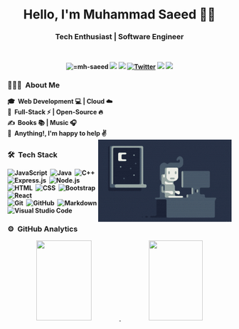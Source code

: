 <h1 align="center"> <strong>Hello, I'm Muhammad Saeed 👨‍💻<strong/> </h1>
<h3 align="center">  Tech Enthusiast | Software Engineer </h3> <br>
<p align="center"> 
<img src="https://komarev.com/ghpvc/?username=mh-saeed" alt="=mh-saeed"/> 
<a href="https://linkedin.com/in/muhammad-saeed-31211b174"><img src="https://img.shields.io/badge/-Muhammad%20Saeed-0077B5?style=flat&logo=Linkedin&logoColor=white"/></a>
<a href="mailto:mh.saeed.aq@gmail.com"><img src="https://img.shields.io/badge/-mh.saeed.aq@gmail.com-D14836?style=flat&logo=Gmail&logoColor=white"/></a>
<a href="https://twitter.com/mh_Saeed_"><img alt="Twitter" src="https://img.shields.io/badge/-@mh__Saeed__-1ca0f1?style=flat-square&logo=twitter&logoColor=white&link=https://twitter.com/SulthanNK"></a>
<a href="https://instagram.com/mh.saeed1"><img src="https://img.shields.io/badge/-@mh.saeed1-E4405F?style=flat&logo=Instagram&logoColor=white"/></a>
<a href="https://facebook.com/m.saeed007"><img src="https://img.shields.io/badge/-@m.saeed007-1877F2?style=flat&logo=Facebook&logoColor=white"/></a>

</p>
 
### 👨🏻‍💻 &nbsp;About Me

🎓 &nbsp;Web Development :computer: | Cloud :cloud:\
🌱 &nbsp;Full-Stack :zap: | Open-Source :fire:\
✍️ &nbsp;Books :books: | Music :headphones:\
💬 &nbsp;Anything!, I'm happy to help :v:\
<img alt="Night Coding" src="https://raw.githubusercontent.com/AVS1508/AVS1508/master/assets/Night-Coding.gif" align="right"/>

### 🛠 &nbsp;Tech Stack

![JavaScript](https://img.shields.io/badge/-JavaScript-05122A?style=flat&logo=javascript)&nbsp;
![Java](https://img.shields.io/badge/-Java-05122A?style=flat&logo=Java&logoColor=FFA518)&nbsp;
![C++](https://img.shields.io/badge/-C++-05122A?style=flat&logo=C%2B%2B&logoColor=00599C)&nbsp;
![Express.js](https://img.shields.io/badge/-Express.js-05122A?style=flat&logo=express.js)&nbsp;
![Node.js](https://img.shields.io/badge/-Node.js-05122A?style=flat&logo=node.js)&nbsp;\
![HTML](https://img.shields.io/badge/-HTML-05122A?style=flat&logo=HTML5)&nbsp;
![CSS](https://img.shields.io/badge/-CSS-05122A?style=flat&logo=CSS3&logoColor=1572B6)&nbsp;
![Bootstrap](https://img.shields.io/badge/-Bootstrap-05122A?style=flat&logo=bootstrap&logoColor=563D7C)
![React](https://img.shields.io/badge/-React-05122A?style=flat&logo=react)&nbsp;\
![Git](https://img.shields.io/badge/-Git-05122A?style=flat&logo=git)&nbsp;
![GitHub](https://img.shields.io/badge/-GitHub-05122A?style=flat&logo=github)&nbsp;
![Markdown](https://img.shields.io/badge/-Markdown-05122A?style=flat&logo=markdown)\
![Visual Studio Code](https://img.shields.io/badge/-Visual%20Studio%20Code-05122A?style=flat&logo=visual-studio-code&logoColor=007ACC)&nbsp;

### ⚙️ &nbsp;GitHub Analytics

<p align="center">
<a href="https://github.com/mh-saeed">
  <img height="180em" width="49.5%" src="https://github-readme-stats-eight-theta.vercel.app/api?username=mh-saeed&show_icons=true&theme=algolia&include_all_commits=true&count_private=true"/>
  <img height="180em" width="49%" src="https://github-readme-stats-eight-theta.vercel.app/api/top-langs/?username=mh-saeed&layout=compact&langs_count=8&theme=algolia"/>
</a>
</p>
